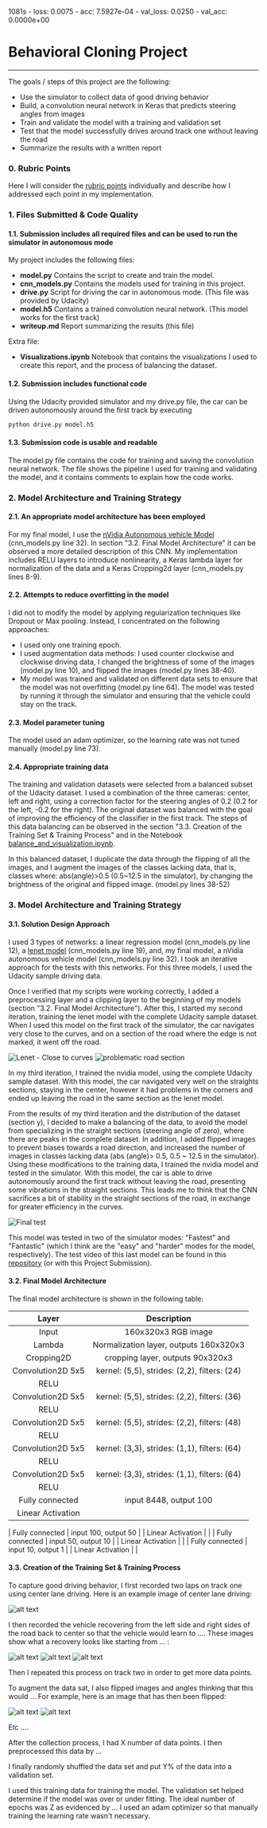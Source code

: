 1081s - loss: 0.0075 - acc: 7.5927e-04 - val_loss: 0.0250 - val_acc: 0.0000e+00
# **Behavioral Cloning Project**
---
The goals / steps of this project are the following:
* Use the simulator to collect data of good driving behavior
* Build, a convolution neural network in Keras that predicts steering angles from images
* Train and validate the model with a training and validation set
* Test that the model successfully drives around track one without leaving the road
* Summarize the results with a written report


[//]: # (Image References)

[image1]: ./examples/placeholder.png "Model Visualization"
[image2]: ./examples/placeholder.png "Grayscaling"
[image3]: ./examples/placeholder_small.png "Recovery Image"
[image4]: ./examples/placeholder_small.png "Recovery Image"
[image5]: ./examples/placeholder_small.png "Recovery Image"
[image6]: ./examples/placeholder_small.png "Normal Image"
[image7]: ./examples/placeholder_small.png "Flipped Image"

### 0. Rubric Points
Here I will consider the [rubric points](https://review.udacity.com/#!/rubrics/432/view) individually and describe how I addressed each point in my implementation.  

### 1. Files Submitted & Code Quality

#### 1.1. Submission includes all required files and can be used to run the simulator in autonomous mode

My project includes the following files:
* **model.py** Contains the script to create and train the model.
* **cnn_models.py** Contains the models used for training in this project.
* **drive.py** Script for driving the car in autonomous mode. (This file was provided by Udacity)
* **model.h5** Contains a trained convolution neural network. (This model works for the first track) 
* **writeup.md** Report summarizing the results (this file)

Extra file:
* **Visualizations.ipynb** Notebook that contains the visualizations I used to create this report, and the process of balancing the dataset.

#### 1.2. Submission includes functional code
Using the Udacity provided simulator and my drive.py file, the car can be driven autonomously around the first track by executing 
```sh
python drive.py model.h5
```

#### 1.3. Submission code is usable and readable

The model.py file contains the code for training and saving the convolution neural network. The file shows the pipeline I used for training and validating the model, and it contains comments to explain how the code works.

### 2. Model Architecture and Training Strategy

#### 2.1. An appropriate model architecture has been employed

For my final model, I use the [nVidia Autonomous vehicle Model](https://arxiv.org/pdf/1604.07316v1.pdf) (cnn_models.py line 32). In section "3.2. Final Model Architecture" it can be observed a more detailed description of this CNN. My implementation includes RELU layers to introduce nonlinearity, a Keras lambda layer for normalization of the data and a Keras Cropping2d layer (cnn_models.py lines 8-9).

#### 2.2. Attempts to reduce overfitting in the model

I did not to modify the model by applying regularization techniques like Dropout or Max pooling. Instead, I concentrated on the following approaches:
* I used only one training epoch.
* I used augmentation data methods: I used counter clockwise and clockwise driving data,  I changed the brightness of some of the images (model.py line 10), and flipped the images (model.py lines 38-40).
* My model was trained and validated on different data sets to ensure that the model was not overfitting (model.py line 64). The model was tested by running it through the simulator and ensuring that the vehicle could stay on the track.

#### 2.3. Model parameter tuning

The model used an adam optimizer, so the learning rate was not tuned manually (model.py line 73).

#### 2.4. Appropriate training data

The training and validation datasets were selected from a balanced subset of the Udacity dataset. I used a combination of the three cameras: center, left and right, using a correction factor for the steering angles of 0.2 (0.2 for the left, -0.2 for the right). The original dataset was balanced with the goal of improving the efficiency of the classifier in the first track. The steps of this data balancing can be observed in the section "3.3. Creation of the Training Set & Training Process" and in the Notebook [balance_and_visualization.ipynb](https://github.com/JKWalleiee/CarND-Behavioral-Cloning-P3/blob/master/balance_and_visualization.ipynb).

In this balanced dataset, I duplicate the data through the flipping of all the images, and I augment the images of the classes lacking data, that is, classes where: abs(angle)>0.5 (0.5~12.5 in the simulator), by changing the brightness of the original and flipped image. (model.py lines 38-52)

### 3. Model Architecture and Training Strategy

#### 3.1. Solution Design Approach

I used 3 types of networks: a linear regression model (cnn_models.py line 12), a [lenet model](http://yann.lecun.com/exdb/lenet/) (cnn_models.py line 19), and, my final model, a nVidia autonomous vehicle model (cnn_models.py line 32). I took an iterative approach for the tests with this networks. For this three models, I used the Udacity sample driving data.

Once I verified that my scripts were working correctly, I added a preprocessing layer and a clipping layer to the beginning of my models (section "3.2. Final Model Architecture"). After this, I started my second iteration, training the lenet model with the complete Udacity sample dataset. When I used this model on the first track of the simulator, the car navigates very close to the curves, and on a section of the road where the edge is not marked, it went off the road.

![Lenet - Close to curves](./info_output/lenet_close_curves.png)
![problematic road section](./info_output/Problem.png)

In my third iteration, I trained the nvidia model, using the complete Udacity sample dataset. With this model, the car navigated very well on the straights sections, staying in the center, however it had problems in the corners and ended up leaving the road in the same section as the lenet model.

From the results of my third iteration and the distribution of the dataset (section y), I decided to make a balancing of the data, to avoid the model from specializing in the straight sections (steering angle of zero), where there are peaks in the complete dataset. In addition, I added flipped images to prevent biases towards a road direction, and increased the number of images in classes lacking data (abs (angle)> 0.5, 0.5 ~ 12.5 in the simulator). Using these modifications to the training data, I trained the nvidia model and tested in the simulator. With this model, the car is able to drive autonomously around the first track without leaving the road, presenting some vibrations in the straight sections. This leads me to think that the CNN sacrifices a bit of stability in the straight sections of the road, in exchange for greater efficiency in the curves.

![Final test](./info_output/Success.png)

This model was tested in two of the simulator modes: "Fastest" and "Fantastic" (which I think are the "easy" and "harder" modes for the model, respectively). The test video of this last model can be found in this [repository](https://github.com/JKWalleiee/CarND-Behavioral-Cloning-P3/blob/master/video.mp4) (or with this Project Submission).

#### 3.2. Final Model Architecture

The final model architecture is shown in the following table:

| Layer         		|     Description	        					| 
|:---------------------:|:---------------------------------------------:| 
| Input         		| 160x320x3 RGB image   							| 
| Lambda         		| Normalization layer, outputs 160x320x3		| 
| Cropping2D     	| cropping layer, outputs 90x320x3 	|
| Convolution2D 5x5     	| kernel: (5,5), strides: (2,2), filters: (24)	|
| RELU					|												|
| Convolution2D 5x5     	| kernel: (5,5), strides: (2,2), filters: (36)	|
| RELU					|												|
| Convolution2D 5x5     	| kernel: (5,5), strides: (2,2), filters: (48)	|
| RELU					|												|
| Convolution2D 5x5     	| kernel: (3,3), strides: (1,1), filters: (64)	|
| RELU					|												|
| Convolution2D 5x5     	| kernel: (3,3), strides: (1,1), filters: (64)	|
| RELU					|												|
| Fully connected		| input 8448, output 100      									|
| Linear Activation					|												|

| Fully connected		| input 100, output 50      									|
| Linear Activation					|												|
| Fully connected		| input 50, output 10      									|
| Linear Activation					|												|
| Fully connected		| input 10, output 1      									|
| Linear Activation					|												|


#### 3.3. Creation of the Training Set & Training Process

To capture good driving behavior, I first recorded two laps on track one using center lane driving. Here is an example image of center lane driving:

![alt text][image2]

I then recorded the vehicle recovering from the left side and right sides of the road back to center so that the vehicle would learn to .... These images show what a recovery looks like starting from ... :

![alt text][image3]
![alt text][image4]
![alt text][image5]

Then I repeated this process on track two in order to get more data points.

To augment the data sat, I also flipped images and angles thinking that this would ... For example, here is an image that has then been flipped:

![alt text][image6]
![alt text][image7]

Etc ....

After the collection process, I had X number of data points. I then preprocessed this data by ...


I finally randomly shuffled the data set and put Y% of the data into a validation set. 

I used this training data for training the model. The validation set helped determine if the model was over or under fitting. The ideal number of epochs was Z as evidenced by ... I used an adam optimizer so that manually training the learning rate wasn't necessary.
